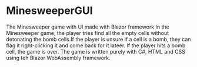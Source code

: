# MinesweeperGUI
The Minesweeper game with UI made with Blazor framework
In the Minesweeper game, the player tries find all the empty cells without detonating the bomb cells.If the player is unsure if a cell is a bomb, they can flag it right-clicking it and come
back for it lateer. If the player hits a bomb cell, the game is over.
The game is written purely with C#, HTML and CSS using teh Blazor WebAssembly framework.
